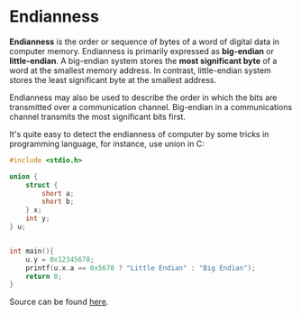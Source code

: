 # Endianness

**Endianness** is the order or sequence of bytes of a word of digital data in computer memory. Endianness is primarily expressed as **big-endian** or **little-endian**. A big-endian system stores the **most significant byte** of a word at the smallest memory address. In contrast, little-endian system stores the least significant byte at the smallest address.

Endianness may also be used to describe the order in which the bits are transmitted over a communication channel. Big-endian in a communications channel transmits the most significant bits first.

It's quite easy to detect the endianness of computer by some tricks in programming language, for instance, use union in C:

```c
#include <stdio.h>

union {
	struct {
		short a;
		short b;
	} x;
	int y;
} u;


int main(){
	u.y = 0x12345678;
	printf(u.x.a == 0x5678 ? "Little Endian" : "Big Endian");
	return 0;
}
```

Source can be found [here](src__check_endianness/check_endianness.c).

